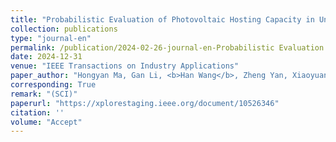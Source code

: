 ```yaml
---
title: "Probabilistic Evaluation of Photovoltaic Hosting Capacity in Unbalanced Distribution Network via Polynomial Chaos Based Kriging Model"
collection: publications
type: "journal-en"
permalink: /publication/2024-02-26-journal-en-Probabilistic Evaluation of Photovoltaic Hosting Capacity in Unbalanced Distribution Network via Polynomial Chaos Based Kriging Model
date: 2024-12-31
venue: "IEEE Transactions on Industry Applications"
paper_author: "Hongyan Ma, Gan Li, <b>Han Wang</b>, Zheng Yan, Xiaoyuan Xu,"
corresponding: True
remark: "(SCI)"
paperurl: "https://xplorestaging.ieee.org/document/10526346"
citation: ''
volume: "Accept"
---
```

